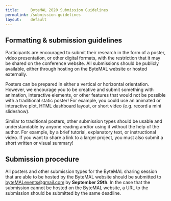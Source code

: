 ```yaml
---
title:     ByteMAL 2020 Submission Guidelines
permalink: /submission-guidelines
layout:    default
---
```


## Formatting & submission guidelines
Participants are encouraged to submit their research in the form of a poster, video presentation, or other digital formats, with the restriction that it may be shared on the conference website. All submissions should be publicly available, either through hosting on the ByteMAL website or hosted externally. 

Posters can be prepared in either a vertical or horizontal orientation. However, we encourage you to be creative and submit something with animation, interactive elements, or other features that would not be possible with a traditional static poster! For example, you could use an animated or interactive plot, HTML dashboard layout, or short video (e.g. record a mini slideshow). 

Similar to traditional posters, other submission types should be usable and understandable by anyone reading and/or using it without the help of the author. For example, by a brief tutorial, explanatory text, or instructional video. If you want to share a link to a larger project, you must also submit a short written or visual summary!

## Submission procedure
All posters and other submission types for the ByteMAL sharing session that are able to be hosted by the ByteMAL website should be submitted to byteMALevents@gmail.com by **September 29th**. In the case that the submission cannot be hosted on the ByteMAL website, a URL to the submission should be submitted by the same deadline.


